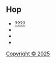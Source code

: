 <!DOCTYPE html>
<html lang="en">
<head>
<title>HOp</title>
</head>
<body>
  <header>
  </header>
  <main>
    <h2>Hop</h2>
    <ul>
     <li><a href="HOP2html">????</a></li>
     <li><a href="HOP-3index.html"/a></li>
     <li><a href="HOP4index.html"/a></li>
     <li><a href="HOP6-index.html"/a></li>
    </ul>
  </main>
   <footer>Copyright &copy; 2025</footer>
</body>
</html>

